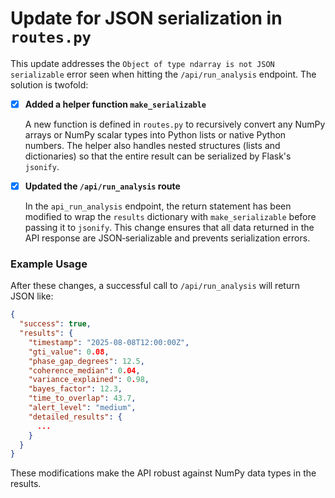 # Update for JSON serialization in `routes.py`

This update addresses the `Object of type ndarray is not JSON serializable` error seen when hitting the `/api/run_analysis` endpoint. The solution is twofold:

- [x] **Added a helper function `make_serializable`**

  A new function is defined in `routes.py` to recursively convert any NumPy arrays or NumPy scalar types into Python lists or native Python numbers. The helper also handles nested structures (lists and dictionaries) so that the entire result can be serialized by Flask's `jsonify`.

- [x] **Updated the `/api/run_analysis` route**

  In the `api_run_analysis` endpoint, the return statement has been modified to wrap the `results` dictionary with `make_serializable` before passing it to `jsonify`. This change ensures that all data returned in the API response are JSON‑serializable and prevents serialization errors.

### Example Usage

After these changes, a successful call to `/api/run_analysis` will return JSON like:

```json
{
  "success": true,
  "results": {
    "timestamp": "2025-08-08T12:00:00Z",
    "gti_value": 0.08,
    "phase_gap_degrees": 12.5,
    "coherence_median": 0.04,
    "variance_explained": 0.98,
    "bayes_factor": 12.3,
    "time_to_overlap": 43.7,
    "alert_level": "medium",
    "detailed_results": {
      ...
    }
  }
}
```

These modifications make the API robust against NumPy data types in the results.
